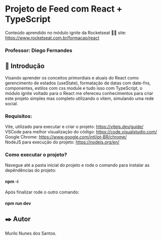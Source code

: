 # Projeto de Feed com React + TypeScript

Conteúdo aprendido no módulo ignite da Rocketseat 💜🚀
site: https://www.rocketseat.com.br/formacao/react

### Professor: Diego Fernandes

## 🚀 Introdução

Visando aprender os conceitos primordiais e atuais do React como gerencimento de estados (useState), formatação de datas com date-fns, componentes, estilos com css module e tudo isso com TypeScript, o módulo ignite voltado para o React me ofereceu conhecimentos para criar este projeto simples mas completo utilizando o vitem, simulando uma rede social.


### Requisitos: 
Vite, utilizado para executar e criar o projeto: https://vitejs.dev/guide/  
VSCode para melhor visualização do código: https://code.visualstudio.com/   
Google Chrome: https://www.google.com/intl/pt-BR/chrome/  
NodeJS para execução do projeto: https://nodejs.org/en/  

### Como executar o projeto?
Navegue até a pasta inicial do projeto e rode o comando para instalar as depêndências do projeto: 
#### npm -i
Após finalizar rode o outro comando: 
#### npm run dev

## ✒️ Autor
Murilo Nunes dos Santos.
